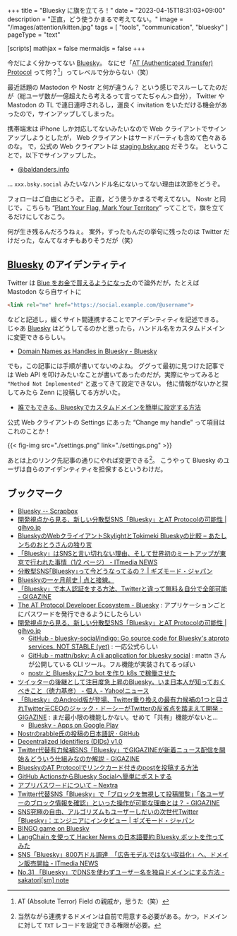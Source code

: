 +++
title = "Bluesky に旗を立てろ！"
date =  "2023-04-15T18:31:03+09:00"
description = "正直，どう使うかまるで考えてない。"
image = "/images/attention/kitten.jpg"
tags = [ "tools", "communication", "bluesky" ]
pageType = "text"

[scripts]
  mathjax = false
  mermaidjs = false
+++

今だによく分かってない [Bluesky]。
なにせ「[AT (Authenticated Transfer) Protocol](https://atproto.com/ "The AT Protocol") って何？[^at1]」ってレベルで分からない（笑）

[^at1]: AT (Absolute Terror) Field の親戚か，思うた（笑）

最近話題の Mastodon や Nostr と何が違うん？ という感じでスルーしてたのだが（総ユーザ数が一億超えたら考えるって言ってたぢゃん＞自分）， Twitter や Mastodon の TL で連日連呼されるし，運良く invitation をいただける機会があったので，サインアップしてしまった。

携帯端末は iPhone しか対応してないみたいなので Web クライアントでサインアップしようとしたが， Web クライアントはサードパーティも含めて色々あるのな。
で，公式の Web クライアントは [staging.bsky.app] だそうな。
ということで，以下でサインアップした。

- [@baldanders.info](https://staging.bsky.app/profile/baldanders.info)

... `xxx.bsky.social` みたいなハンドル名にないってない理由は次節をどうぞ。

フォローはご自由にどうぞ。
正直，どう使うかまるで考えてない。
Nostr と同じで，こちらも “[Plant Your Flag, Mark Your Territory](https://krebsonsecurity.com/2018/06/plant-your-flag-mark-your-territory/ "Plant Your Flag, Mark Your Territory – Krebs on Security")” ってことで，旗を立てるだけにしておこう。

何が生き残るんだろうねぇ。
案外，すったもんだの挙句に残ったのは Twitter だけだった，なんてなオチもありそうだが（笑）

## [Bluesky] のアイデンティティ

Twitter は [Blue をお金で買えるようになった](https://p2ptk.org/freedom-of-speech/4384 "かくしてTwitterの青いチェックマークは「嘲笑」のシンボルとなった | p2ptk[.]org")ので論外だが，たとえば Mastodon なら自サイトに

```html
<link rel="me" href="https://social.example.com/@username">
```

などと記述し，緩くサイト間連携することでアイデンティティを記述できる。
じゃあ [Bluesky] はどうしてるのかと思ったら，ハンドル名をカスタムドメインに変更できるらしい。

- [Domain Names as Handles in Bluesky - Bluesky](https://blueskyweb.xyz/blog/3-6-2023-domain-names-as-handles-in-bluesky)

でも，この記事には手順が書いてないのよね。
ググって最初に見つけた記事では Web API を叩けみたいなことが書いてあったのだが，実際にやってみると `"Method Not Implemented"` と返ってきて設定できない。
他に情報がないかと探してみたら Zenn に投稿してる方がいた。

- [誰でもできる、Blueskyでカスタムドメインを簡単に設定する方法](https://zenn.dev/kato_shinya/articles/lets-set-custom-domain-in-bluesky)

公式 Web クライアントの Settings にあった “Change my handle” って項目はこれのことか！

{{< fig-img src="./settings.png" link="./settings.png" >}}

あとは上のリンク先記事の通りにやれば変更できる[^dn1]。
こうやって Bluesky のユーザは自らのアイデンティティを担保するというわけだ。

[^dn1]: 当然ながら連携するドメインは自前で用意する必要がある。かつ，ドメインに対して `TXT` レコードを設定できる権限が必要。

## ブックマーク

- [Bluesky -- Scrapbox](https://scrapbox.io/Bluesky/)
- [開発視点から見る、新しい分散型SNS「Bluesky」とAT Protocolの可能性 | gihyo.jp](https://gihyo.jp/article/2023/04/bluesky-atprotocol)
- [BlueskyのWebクライイアントSkylightとTokimeki Blueskyの比較 – あたしンちのおとうさんの独り言](https://atasinti.chu.jp/dad3/archives/64132)
- [「Bluesky」はSNSと言い切れない理由、そして世界初のミートアップが東京で行われた事情（1/2 ページ） - ITmedia NEWS](https://www.itmedia.co.jp/news/articles/2304/14/news175.html)
- [分散型SNS｢Bluesky｣って今どうなってるの？ | ギズモード・ジャパン](https://www.gizmodo.jp/2023/04/bluesky-now.html)
- [Blueskyの一ヶ月前史 | 点と接線。](https://riq0h.jp/2023/04/15/110859/)
- [「Bluesky」で本人認証をする方法、Twitterと違って無料＆自分で全部可能 - GIGAZINE](https://gigazine.net/news/20230421-bluesky-handle-domain-name/)
- [The AT Protocol Developer Ecosystem - Bluesky](https://blueskyweb.xyz/blog/4-21-2023-atproto-developer-ecosystem) : アプリケーションごとにパスワードを発行できるようにしたらしい
- [開発視点から見る、新しい分散型SNS「Bluesky」とAT Protocolの可能性 | gihyo.jp](https://gihyo.jp/article/2023/04/bluesky-atprotocol)
  - [GitHub - bluesky-social/indigo: Go source code for Bluesky's atproto services. NOT STABLE (yet)](https://github.com/bluesky-social/indigo) : 一応公式らしい
  - [GitHub - mattn/bsky: A cli application for bluesky social](https://github.com/mattn/bsky) : mattn さんが公開している CLI ツール。フル機能が実装されてるっぽい
  - [nostr と Bluesky に7つ bot を作り k8s で稼働させた](https://zenn.dev/mattn/articles/cbc42abe8be82b)
- [ツイッターの後継として注目度急上昇のBluesky。いま日本人が知っておくべきこと（徳力基彦） - 個人 - Yahoo!ニュース](https://news.yahoo.co.jp/byline/tokurikimotohiko/20230505-00348373)
- [「Bluesky」のAndroid版が登場、Twitter乗り換えの最有力候補の1つと目されTwitter元CEOのジャック・ドーシーがTwitterの反省点を踏まえて開発 - GIGAZINE](https://gigazine.net/news/20230420-bluesky-android/) : まだ最小限の機能しかない。せめて「共有」機能がないと...
  - [Bluesky - Apps on Google Play](https://play.google.com/store/apps/details?id=xyz.blueskyweb.app&hl=en_US)
- [Nostrのrabble氏の投稿の日本語訳 · GitHub](https://gist.github.com/kojira/94079413376d2a37c626d30a51fcb89f)
- [Decentralized Identifiers (DIDs) v1.0](https://www.w3.org/TR/did-core/)
- [Twitter代替有力候補SNS「Bluesky」でGIGAZINEが新着ニュース配信を開始＆どういう仕組みなのか解説 - GIGAZINE](https://gigazine.net/news/20230518-bluesky-gigazine/)
- [BlueskyのAT Protocolでリンクカード付きのpostを投稿する方法](https://zenn.dev/ryo_kawamata/articles/8d1966f6bb0a82)
- [GitHub ActionsからBluesky Socialへ簡単にポストする](https://zenn.dev/kato_shinya/articles/send-post-to-bluesky-via-github-actions)
- [アプリパスワードについて – Nextra](https://tokimekibluesky-docs.vercel.app/ja/apppassword)
- [Twitter代替SNS「Bluesky」で「ブロックを無視して投稿閲覧」「各ユーザーのブロック情報を確認」といった操作が可能な理由とは？ - GIGAZINE](https://gigazine.net/news/20230613-bluesky-block-public/)
- [SNS究極の自由、アルゴリズムもユーザーしだいの次世代Twitter｢Bluesky｣：エンジニアにインタビュー | ギズモード・ジャパン](https://www.gizmodo.jp/2023/06/bluesky-interview.html)
- [BINGO game on Bluesky](https://bingo.b35.jp/)
- [LangChain を使って Hacker News の日本語要約 Bluesky ボットを作ってみた](https://zenn.dev/ryo_kawamata/articles/98b7cc1c67ad0c)
- [SNS「Bluesky」800万ドル調達　「広告モデルではない収益化」へ、ドメイン販売開始 - ITmedia NEWS](https://www.itmedia.co.jp/news/articles/2307/07/news097.html)
- [No.31 「Bluesky」でDNSを使わずユーザー名を独自ドメインにする方法 - sakatori[sm] note](https://www.sakatori.net/note/?postid=31)

[Bluesky]: https://blueskyweb.xyz/
[staging.bsky.app]: https://staging.bsky.app/ "Bluesky"
